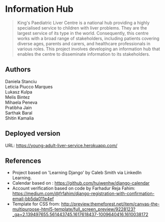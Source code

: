 # Information Hub
> King's Paediatric Liver Centre is a national hub providing a highly specialised service to children with liver problems. They are the largest service of its type in the world. Consequently, this centre works with a broad range of stakeholders, including patients covering diverse ages, parents and carers, and healthcare professionals in various roles. This project involves developing an information hub that enables the centre to disseminate information to its stakeholders.

## Authors
Daniela Stanciu  
Leticia Piucco Marques  
Lukasz Kulpa  
Melis Bintez  
Mihaela Peneva  
Pratibha Jain  
Sarthak Baral  
Shitin Kamalia  

## Deployed version
URL: https://young-adult-liver-service.herokuapp.com/
 
## References
* Project based on 'Learning Django' by Caleb Smith via LinkedIn Learning.
* Calendar based on : https://github.com/huiwenhw/django-calendar
* Account verification based on code by Farhadur Reja Fahim: 
  https://medium.com/@frfahim/django-registration-with-confirmation-email-bb5da011e4ef
* Template for CSS from:
  http://preview.themeforest.net/item/canvas-the-multipurpose-html5-template/full_screen_preview/9228123?_ga=2.139497655.561443745.1617618437-1009640416.1610038172
